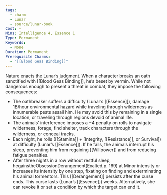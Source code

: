 ```yaml
---
tags:
  - charm
  - Lunar
  - source/lunar-book
Cost: —
Mins: Intelligence 4, Essence 1
Type: Permanent
Keywords:
  - None
Duration: Permanent
Prerequisite Charms:
  - "[[Blood Geas Binding]]"
---
```

Nature enacts the Lunar’s judgment. When a character breaks an oath sanctified with [[Blood Geas Binding]], he’s beset by vermin. While not dangerous enough to present a threat in combat, they impose the following consequences: 
-  The oathbreaker suffers a difficulty (Lunar’s [[Essence]]), damage 1B/hour environmental hazard while traveling through wilderness as innumerable pests assail him. He may avoid this by remaining in a single location, or traveling through regions devoid of animal life. 
-  The animals’ interference imposes a −4 penalty on rolls to navigate wilderness, forage, find shelter, track characters through the wilderness, or conceal tracks. 
-  Each night, he rolls ([[Stamina]] + [Integrity, [[Resistance]], or Survival]) at difficulty (Lunar’s [[Essence]]). If he fails, the animals interrupt his sleep, preventing him from regaining [[Willpower]] and from reducing fatigue penalties. 
-  After three nights in a row without restful sleep, hegainstheObsessionDerangement(Exalted,p. 169) at Minor intensity or increases its intensity by one step, fixating on finding and exterminating his animal tormentors. This [[Derangement]] persists after the curse ends. This curse lasts (Lunar’s [[Essence]]) weeks. Alternatively, she can revoke it or set a condition by which the target can end it.